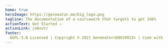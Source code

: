```yaml
---
home: true
heroImage: https://genemator.me/big_logo.png
tagline: The documentation of a coursework that targets to get 100%
actionText: Get Started →
actionLink: /about/
footer:
  AGPL-3.0 Licensed | Copyright © 2021 Genemator<00010023> | Code with ❤️ via ⌨️
---
```

